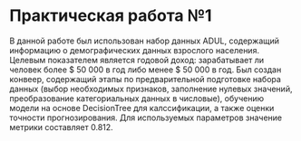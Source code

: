 # Практическая работа №1
В данной работе был использован набор данных ADUL, содержащий информацию о демографических данных взрослого населения. Целевым показателем является годовой доход: зарабатывает ли человек более $ 50 000 в год либо менее $ 50 000 в год.
Был создан конвеер, содержащий этапы по предварительной подготовке набора данных (выбор необходимых признаков, заполнение нулевых значений, преобразование категориальных данных в числовые), обучению модели на основе DecisionTree для калссификации, а также оценки точности прогнозирования.
Для используемых параметров значение метрики составляет 0.812.
